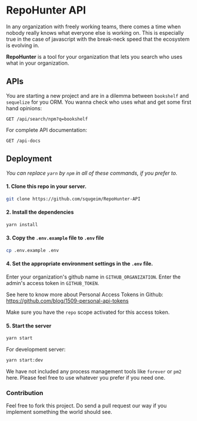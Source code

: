 # RepoHunter API

In any organization with freely working teams, there comes a time when nobody
really knows what everyone else is working on. This is especially true in the
case of javascript with the break-neck speed that the ecosystem is evolving in.

**RepoHunter** is a tool for your organization that lets you search who uses what
in your organization.

## APIs

You are starting a new project and are in a dilemma between `bookshelf` and
`sequelize` for you ORM. You wanna check who uses what and get some first
hand opinions:

```
GET /api/search/npm?q=bookshelf
```

For complete API documentation:

```
GET /api-docs
```


## Deployment

*You can replace `yarn` by `npm` in all of these commands, if you prefer to.*

#### 1. Clone this repo in your server.

```sh
git clone https://github.com/squgeim/RepoHunter-API
```

#### 2. Install the dependencies

```sh
yarn install
```

#### 3. Copy the `.env.example` file to `.env` file

```sh
cp .env.example .env
```

#### 4. Set the appropriate environment settings in the `.env` file.

Enter your organization's github name in `GITHUB_ORGANIZATION`. Enter the
admin's access token in `GITHUB_TOKEN`.

See here to know more about Personal Access Tokens in Github:
https://github.com/blog/1509-personal-api-tokens

Make sure you have the `repo` scope activated for this access token.

#### 5. Start the server

```sh
yarn start
```

For development server:

```sh
yarn start:dev
```

We have not included any process management tools like `forever` or `pm2` here.
Please feel free to use whatever you prefer if you need one.

### Contribution

Feel free to fork this project. Do send a pull request our way if you implement
something the world should see.

